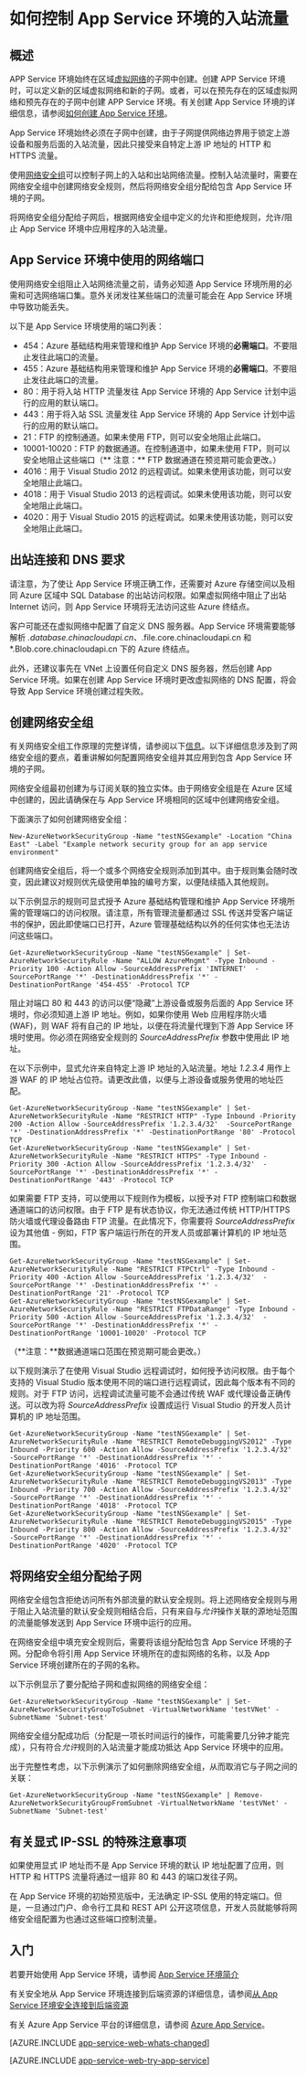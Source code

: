 <properties 
	pageTitle="如何控制 App Service 环境的入站流量" 
	description="了解如何配置网络安全规则，以控制发往 App Service 环境的入站流量。" 
	services="app-service\web" 
	documentationCenter="" 
	authors="ccompy" 
	manager="wpickett" 
	editor=""/>

<tags 
	ms.service="app-service-web"  
	ms.date="06/30/2015" 
	wacn.date=""/>

# 如何控制 App Service 环境的入站流量

## 概述 ##
APP Service 环境始终在区域[虚拟网络][virtualnetwork]的子网中创建。创建 APP Service 环境时，可以定义新的区域虚拟网络和新的子网。或者，可以在预先存在的区域虚拟网络和预先存在的子网中创建 APP Service 环境。有关创建 App Service 环境的详细信息，请参阅[如何创建 App Service 环境][HowToCreateAnAppServiceEnvironment]。

App Service 环境始终必须在子网中创建，由于子网提供网络边界用于锁定上游设备和服务后面的入站流量，因此只接受来自特定上游 IP 地址的 HTTP 和 HTTPS 流量。

使用[网络安全组][NetworkSecurityGroups]可以控制子网上的入站和出站网络流量。控制入站流量时，需要在网络安全组中创建网络安全规则，然后将网络安全组分配给包含 App Service 环境的子网。

将网络安全组分配给子网后，根据网络安全组中定义的允许和拒绝规则，允许/阻止 App Service 环境中应用程序的入站流量。

## App Service 环境中使用的网络端口 ##
使用网络安全组阻止入站网络流量之前，请务必知道 App Service 环境所用的必需和可选网络端口集。意外关闭发往某些端口的流量可能会在 App Service 环境中导致功能丢失。

以下是 App Service 环境使用的端口列表：

- 454：Azure 基础结构用来管理和维护 App Service 环境的**必需端口**。不要阻止发往此端口的流量。
- 455：Azure 基础结构用来管理和维护 App Service 环境的**必需端口**。不要阻止发往此端口的流量。
- 80：用于将入站 HTTP 流量发往 App Service 环境的 App Service 计划中运行的应用的默认端口。
- 443：用于将入站 SSL 流量发往 App Service 环境的 App Service 计划中运行的应用的默认端口。
- 21：FTP 的控制通道。如果未使用 FTP，则可以安全地阻止此端口。
- 10001-10020：FTP 的数据通道。在控制通道中，如果未使用 FTP，则可以安全地阻止这些端口（** 注意：** FTP 数据通道在预览期可能会更改。）
- 4016：用于 Visual Studio 2012 的远程调试。如果未使用该功能，则可以安全地阻止此端口。
- 4018：用于 Visual Studio 2013 的远程调试。如果未使用该功能，则可以安全地阻止此端口。
- 4020：用于 Visual Studio 2015 的远程调试。如果未使用该功能，则可以安全地阻止此端口。

## 出站连接和 DNS 要求 ##
请注意，为了使让 App Service 环境正确工作，还需要对 Azure 存储空间以及相同 Azure 区域中 SQL Database 的出站访问权限。如果虚拟网络中阻止了出站 Internet 访问，则 App Service 环境将无法访问这些 Azure 终结点。

客户可能还在虚拟网络中配置了自定义 DNS 服务器。App Service 环境需要能够解析 *.database.chinacloudapi.cn、*.file.core.chinacloudapi.cn 和 *.Blob.core.chinacloudapi.cn 下的 Azure 终结点。

此外，还建议事先在 VNet 上设置任何自定义 DNS 服务器，然后创建 App Service 环境。如果在创建 App Service 环境时更改虚拟网络的 DNS 配置，将会导致 App Service 环境创建过程失败。

## 创建网络安全组 ##
有关网络安全组工作原理的完整详情，请参阅以下[信息][NetworkSecurityGroups]。以下详细信息涉及到了网络安全组的要点，着重讲解如何配置网络安全组并其应用到包含 App Service 环境的子网。

网络安全组最初创建为与订阅关联的独立实体。由于网络安全组是在 Azure 区域中创建的，因此请确保在与 App Service 环境相同的区域中创建网络安全组。

下面演示了如何创建网络安全组：

    New-AzureNetworkSecurityGroup -Name "testNSGexample" -Location "China East" -Label "Example network security group for an app service environment"

创建网络安全组后，将一个或多个网络安全规则添加到其中。由于规则集会随时改变，因此建议对规则优先级使用单独的编号方案，以便陆续插入其他规则。

以下示例显示的规则可显式授予 Azure 基础结构管理和维护 App Service 环境所需的管理端口的访问权限。请注意，所有管理流量都通过 SSL 传送并受客户端证书的保护，因此即使端口已打开，Azure 管理基础结构以外的任何实体也无法访问这些端口。


    Get-AzureNetworkSecurityGroup -Name "testNSGexample" | Set-AzureNetworkSecurityRule -Name "ALLOW AzureMngmt" -Type Inbound -Priority 100 -Action Allow -SourceAddressPrefix 'INTERNET'  -SourcePortRange '*' -DestinationAddressPrefix '*' -DestinationPortRange '454-455' -Protocol TCP
    

阻止对端口 80 和 443 的访问以便“隐藏”上游设备或服务后面的 App Service 环境时，你必须知道上游 IP 地址。例如，如果你使用 Web 应用程序防火墙 (WAF)，则 WAF 将有自己的 IP 地址，以便在将流量代理到下游 App Service 环境时使用。你必须在网络安全规则的 *SourceAddressPrefix* 参数中使用此 IP 地址。

在以下示例中，显式允许来自特定上游 IP 地址的入站流量。地址 *1.2.3.4* 用作上游 WAF 的 IP 地址占位符。请更改此值，以便与上游设备或服务使用的地址匹配。

    Get-AzureNetworkSecurityGroup -Name "testNSGexample" | Set-AzureNetworkSecurityRule -Name "RESTRICT HTTP" -Type Inbound -Priority 200 -Action Allow -SourceAddressPrefix '1.2.3.4/32'  -SourcePortRange '*' -DestinationAddressPrefix '*' -DestinationPortRange '80' -Protocol TCP
    Get-AzureNetworkSecurityGroup -Name "testNSGexample" | Set-AzureNetworkSecurityRule -Name "RESTRICT HTTPS" -Type Inbound -Priority 300 -Action Allow -SourceAddressPrefix '1.2.3.4/32'  -SourcePortRange '*' -DestinationAddressPrefix '*' -DestinationPortRange '443' -Protocol TCP
    
如果需要 FTP 支持，可以使用以下规则作为模板，以授予对 FTP 控制端口和数据通道端口的访问权限。由于 FTP 是有状态协议，你无法通过传统 HTTP/HTTPS 防火墙或代理设备路由 FTP 流量。在此情况下，你需要将 *SourceAddressPrefix* 设为其他值 - 例如，FTP 客户端运行所在的开发人员或部署计算机的 IP 地址范围。

    Get-AzureNetworkSecurityGroup -Name "testNSGexample" | Set-AzureNetworkSecurityRule -Name "RESTRICT FTPCtrl" -Type Inbound -Priority 400 -Action Allow -SourceAddressPrefix '1.2.3.4/32'  -SourcePortRange '*' -DestinationAddressPrefix '*' -DestinationPortRange '21' -Protocol TCP
    Get-AzureNetworkSecurityGroup -Name "testNSGexample" | Set-AzureNetworkSecurityRule -Name "RESTRICT FTPDataRange" -Type Inbound -Priority 500 -Action Allow -SourceAddressPrefix '1.2.3.4/32'  -SourcePortRange '*' -DestinationAddressPrefix '*' -DestinationPortRange '10001-10020' -Protocol TCP

（**注意：**数据通道端口范围在预览期可能会更改。）

以下规则演示了在使用 Visual Studio 远程调试时，如何授予访问权限。由于每个支持的 Visual Studio 版本使用不同的端口进行远程调试，因此每个版本有不同的规则。对于 FTP 访问，远程调试流量可能不会通过传统 WAF 或代理设备正确传送。可以改为将 *SourceAddressPrefix* 设置成运行 Visual Studio 的开发人员计算机的 IP 地址范围。

    Get-AzureNetworkSecurityGroup -Name "testNSGexample" | Set-AzureNetworkSecurityRule -Name "RESTRICT RemoteDebuggingVS2012" -Type Inbound -Priority 600 -Action Allow -SourceAddressPrefix '1.2.3.4/32'  -SourcePortRange '*' -DestinationAddressPrefix '*' -DestinationPortRange '4016' -Protocol TCP
    Get-AzureNetworkSecurityGroup -Name "testNSGexample" | Set-AzureNetworkSecurityRule -Name "RESTRICT RemoteDebuggingVS2013" -Type Inbound -Priority 700 -Action Allow -SourceAddressPrefix '1.2.3.4/32'  -SourcePortRange '*' -DestinationAddressPrefix '*' -DestinationPortRange '4018' -Protocol TCP
    Get-AzureNetworkSecurityGroup -Name "testNSGexample" | Set-AzureNetworkSecurityRule -Name "RESTRICT RemoteDebuggingVS2015" -Type Inbound -Priority 800 -Action Allow -SourceAddressPrefix '1.2.3.4/32'  -SourcePortRange '*' -DestinationAddressPrefix '*' -DestinationPortRange '4020' -Protocol TCP

## 将网络安全组分配给子网 ##
网络安全组包含拒绝访问所有外部流量的默认安全规则。将上述网络安全规则与用于阻止入站流量的默认安全规则相结合后，只有来自与*允许*操作关联的源地址范围的流量能够发送到 App Service 环境中运行的应用。

在网络安全组中填充安全规则后，需要将该组分配给包含 App Service 环境的子网。分配命令将引用 App Service 环境所在的虚拟网络的名称，以及 App Service 环境创建所在的子网的名称。

以下示例显示了要分配给子网和虚拟网络的网络安全组：


    Get-AzureNetworkSecurityGroup -Name "testNSGexample" | Set-AzureNetworkSecurityGroupToSubnet -VirtualNetworkName 'testVNet' -SubnetName 'Subnet-test'

网络安全组分配成功后（分配是一项长时间运行的操作，可能需要几分钟才能完成），只有符合*允许*规则的入站流量才能成功抵达 App Service 环境中的应用。

出于完整性考虑，以下示例演示了如何删除网络安全组，从而取消它与子网之间的关联：


    Get-AzureNetworkSecurityGroup -Name "testNSGexample" | Remove-AzureNetworkSecurityGroupFromSubnet -VirtualNetworkName 'testVNet' -SubnetName 'Subnet-test'

## 有关显式 IP-SSL 的特殊注意事项 ##
如果使用显式 IP 地址而不是 App Service 环境的默认 IP 地址配置了应用，则 HTTP 和 HTTPS 流量将通过一组非 80 和 443 的端口发往子网。

在 App Service 环境的初始预览版中，无法确定 IP-SSL 使用的特定端口。但是，一旦通过门户、命令行工具和 REST API 公开这项信息，开发人员就能够将网络安全组配置为也通过这些端口控制流量。

## 入门

若要开始使用 App Service 环境，请参阅 [App Service 环境简介][IntroToAppServiceEnvironment]

有关安全地从 App Service 环境连接到后端资源的详细信息，请参阅[从 App Service 环境安全连接到后端资源][SecurelyConnecttoBackend]

有关 Azure App Service 平台的详细信息，请参阅 [Azure App Service][AzureAppService]。

[AZURE.INCLUDE [app-service-web-whats-changed](../includes/app-service-web-whats-changed.md)]

[AZURE.INCLUDE [app-service-web-try-app-service](../includes/app-service-web-try-app-service.md)]

<!-- LINKS -->
[virtualnetwork]: https://msdn.microsoft.com/zh-cn/library/azure/dn133803.aspx
[HowToCreateAnAppServiceEnvironment]: /documentation/articles/app-service-web-how-to-create-an-app-service-environment
[NetworkSecurityGroups]: /documentation/articles/virtual-network\virtual-networks-nsg
[AzureAppService]: /documentation/articles/app-service-value-prop-what-is
[IntroToAppServiceEnvironment]: /documentation/articles/app-service-app-service-environment-intro
[SecurelyConnecttoBackend]: /documentation/articles/app-service-app-service-environment-securely-connecting-to-backend-resources
<!-- IMAGES -->

<!---HONumber=66-->
